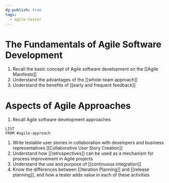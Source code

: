 ```yaml
---
dg-publish: true
tags:
  - agile-tester
---
```

# The Fundamentals of Agile Software Development
1. Recall the basic concept of Agile software development on the [[Agile Manifesto]]
2. Understand the advantages of the [[whole-team approach]]
3. Understand the benefits of [[early and frequent feedback]]
# Aspects of Agile Approaches
1. Recall Agile software development approaches 
```dataview
LIST
FROM #agile-approach 
```
1. Write testable user stories in collaboration with developers and business representatives [[Collaborative User Story Creation]]
2. Understand how [[retrospectives]] can be used as a mechanism for process improvement in Agile projects
3. Understand the use and purpose of [[continuous integration]]
4. Know the differences between [[Iteration Planning]] and [[release planning]], and how a tester adds value in each of these activities